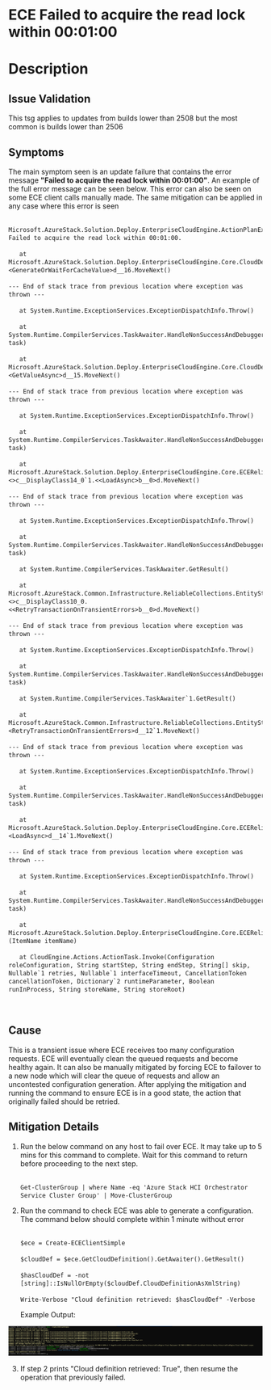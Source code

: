 # ECE Failed to acquire the read lock within 00:01:00

# Description

## Issue Validation

  

This tsg applies to updates from builds lower than 2508 but the most common is builds lower than 2506

  

## Symptoms

  

The main symptom seen is an update failure that contains the error message **"Failed to acquire the read lock within 00:01:00"**. An example of the full error message can be seen below. This error can also be seen on some ECE client calls manually made. The same mitigation can be applied in any case where this error is seen

  

```

Microsoft.AzureStack.Solution.Deploy.EnterpriseCloudEngine.ActionPlanExecutionEngine.Contract.ServiceNotReadyException: Failed to acquire the read lock within 00:01:00.

   at Microsoft.AzureStack.Solution.Deploy.EnterpriseCloudEngine.Core.CloudDefinitionGenerator.<GenerateOrWaitForCacheValue>d__16.MoveNext()

--- End of stack trace from previous location where exception was thrown ---

   at System.Runtime.ExceptionServices.ExceptionDispatchInfo.Throw()

   at System.Runtime.CompilerServices.TaskAwaiter.HandleNonSuccessAndDebuggerNotification(Task task)

   at Microsoft.AzureStack.Solution.Deploy.EnterpriseCloudEngine.Core.CloudDefinitionGenerator.<GetValueAsync>d__15.MoveNext()

--- End of stack trace from previous location where exception was thrown ---

   at System.Runtime.ExceptionServices.ExceptionDispatchInfo.Throw()

   at System.Runtime.CompilerServices.TaskAwaiter.HandleNonSuccessAndDebuggerNotification(Task task)

   at Microsoft.AzureStack.Solution.Deploy.EnterpriseCloudEngine.Core.ECEReliableStore.<>c__DisplayClass14_0`1.<<LoadAsync>b__0>d.MoveNext()

--- End of stack trace from previous location where exception was thrown ---

   at System.Runtime.ExceptionServices.ExceptionDispatchInfo.Throw()

   at System.Runtime.CompilerServices.TaskAwaiter.HandleNonSuccessAndDebuggerNotification(Task task)

   at System.Runtime.CompilerServices.TaskAwaiter.GetResult()

   at Microsoft.AzureStack.Common.Infrastructure.ReliableCollections.EntityStore.TransactionRetryHandler.<>c__DisplayClass10_0.<<RetryTransactionOnTransientErrors>b__0>d.MoveNext()

--- End of stack trace from previous location where exception was thrown ---

   at System.Runtime.ExceptionServices.ExceptionDispatchInfo.Throw()

   at System.Runtime.CompilerServices.TaskAwaiter.HandleNonSuccessAndDebuggerNotification(Task task)

   at System.Runtime.CompilerServices.TaskAwaiter`1.GetResult()

   at Microsoft.AzureStack.Common.Infrastructure.ReliableCollections.EntityStore.TransactionRetryHandler.<RetryTransactionOnTransientErrors>d__12`1.MoveNext()

--- End of stack trace from previous location where exception was thrown ---

   at System.Runtime.ExceptionServices.ExceptionDispatchInfo.Throw()

   at System.Runtime.CompilerServices.TaskAwaiter.HandleNonSuccessAndDebuggerNotification(Task task)

   at Microsoft.AzureStack.Solution.Deploy.EnterpriseCloudEngine.Core.ECEReliableStore.<LoadAsync>d__14`1.MoveNext()

--- End of stack trace from previous location where exception was thrown ---

   at System.Runtime.ExceptionServices.ExceptionDispatchInfo.Throw()

   at System.Runtime.CompilerServices.TaskAwaiter.HandleNonSuccessAndDebuggerNotification(Task task)

   at Microsoft.AzureStack.Solution.Deploy.EnterpriseCloudEngine.Core.ECEReliableStore.Load[T](ItemName itemName)

   at CloudEngine.Actions.ActionTask.Invoke(Configuration roleConfiguration, String startStep, String endStep, String[] skip, Nullable`1 retries, Nullable`1 interfaceTimeout, CancellationToken cancellationToken, Dictionary`2 runtimeParameter, Boolean runInProcess, String storeName, String storeRoot)

  

```

## Cause
This is a transient issue where ECE receives too many configuration requests. ECE will eventually clean the queued requests and become healthy again. It can also be manually mitigated by forcing ECE to failover to a new node which will clear the queue of requests and allow an uncontested configuration generation. After applying the mitigation and running the command to ensure ECE is in a good state, the action that originally failed should be retried.


## Mitigation Details
  

1) Run the below command on any host to fail over ECE. It may take up to 5 mins for this command to complete. Wait for this command to return before proceeding to the next step.

    ```

    Get-ClusterGroup | where Name -eq 'Azure Stack HCI Orchestrator Service Cluster Group' | Move-ClusterGroup

    ```

  

2) Run the command to check ECE was able to generate a configuration. The command below should complete within 1 minute without error

  

    ```

    $ece = Create-ECEClientSimple

    $cloudDef = $ece.GetCloudDefinition().GetAwaiter().GetResult()

    $hasCloudDef = -not [string]::IsNullOrEmpty($cloudDef.CloudDefinitionAsXmlString)

    Write-Verbose "Cloud definition retrieved: $hasCloudDef" -Verbose

    ```

    Example Output:

![image.png](ExampleCloudDefinitionRetrieved.png)
  

3) If step 2 prints "Cloud definition retrieved: True", then resume the operation that previously failed.